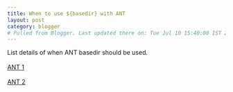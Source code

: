 ```yaml
---
title: When to use ${basedir} with ANT
layout: post
category: blogger
# Pulled from Blogger. Last updated there on: Tue Jul 10 15:40:00 IST 2007
---
```

List details of when ANT basedir should be used.<br /><br /><a href="http://www.onjava.com/pub/a/onjava/2001/02/22/open_source.html">ANT 1</a><br /><br /><a href="http://www.java-tips.org/other-api-tips/ant/how-to-use-ant-task.html">ANT 2</a>
